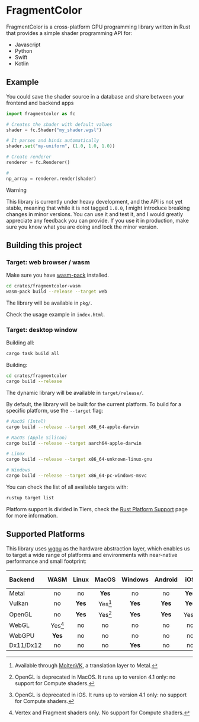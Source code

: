 # FragmentColor

FragmentColor is a cross-platform GPU programming library written in Rust that provides
a simple shader programming API for:

- Javascript
- Python
- Swift
- Kotlin

## Example

You could save the shader source in a database and share between your frontend
and backend apps

```python
import fragmentcolor as fc

# Creates the shader with default values
shader = fc.Shader("my_shader.wgsl")

# It parses and binds automatically
shader.set("my-uniform", (1.0, 1.0, 1.0))

# Create renderer
renderer = fc.Renderer()

#
np_array = renderer.render(shader)
```

> [!WARNING]  
> This library is currently under heavy development, and the API is not yet stable, meaning
> that while it is not tagged `1.0.0`, I might introduce breaking changes in minor versions.
> You can use it and test it, and I would greatly appreciate any feedback you can provide.
> If you use it in production, make sure you know what you are doing and lock the minor version.

## Building this project

### Target: web browser / wasm

Make sure you have [wasm-pack](https://rustwasm.github.io/wasm-pack/installer) installed.

```bash
cd crates/fragmentcolor-wasm
wasm-pack build --release --target web
```

The library will be available in `pkg/`.

Check the usage example in `index.html`.

### Target: desktop window

Building all:

```bash
cargo task build all
```

Building:

```bash
cd crates/fragmentcolor
cargo build --release
```

The dynamic library will be available in `target/release/`.

By default, the library will be built for the current platform. To build for a specific platform, use the `--target` flag:

```bash
# MacOS (Intel)
cargo build --release --target x86_64-apple-darwin

# MacOS (Apple Silicon)
cargo build --release --target aarch64-apple-darwin

# Linux
cargo build --release --target x86_64-unknown-linux-gnu

# Windows
cargo build --release --target x86_64-pc-windows-msvc
```

You can check the list of all available targets with:

```bash
rustup target list
```

Platform support is divided in Tiers, check the [Rust Platform Support](https://doc.rust-lang.org/nightly/rustc/platform-support.html) page for more information.

## Supported Platforms

This library uses [wgpu](https://github.com/gfx-rs/wgpu) as the hardware abstraction
layer, which enables us to target a wide range of platforms and environments with
near-native performance and small footprint:

| Backend   |  WASM   |  Linux  |  MacOS  | Windows | Android |   iOS   | CI / CD |
| :-------- | :-----: | :-----: | :-----: | :-----: | :-----: | :-----: | :-----: |
| Metal     |   no    |   no    | **Yes** |   no    |   no    | **Yes** |   no    |
| Vulkan    |   no    | **Yes** | Yes[^2] | **Yes** | **Yes** | **Yes** | **Yes** |
| OpenGL    |   no    | **Yes** | Yes[^3] | **Yes** | **Yes** | Yes[^4] |   no    |
| WebGL     | Yes[^1] |   no    |   no    |   no    |   no    |   no    |   no    |
| WebGPU    | **Yes** |   no    |   no    |   no    |   no    |   no    |   no    |
| Dx11/Dx12 |   no    |   no    |   no    | **Yes** |   no    |   no    |   no    |

[^1]: Vertex and Fragment shaders only. No support for Compute shaders.
[^2]: Available through [MoltenVK](https://github.com/KhronosGroup/MoltenVK), a translation layer to Metal.
[^3]: OpenGL is deprecated in MacOS. It runs up to version 4.1 only: no support for Compute shaders.
[^4]: OpenGL is deprecated in iOS. It runs up to version 4.1 only: no support for Compute shaders.

